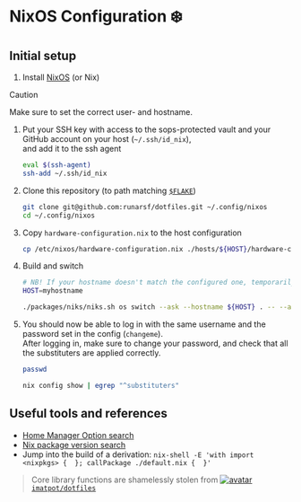 # NixOS Configuration ❄️

## Initial setup

1. Install [NixOS](https://nixos.org/download.html) (or Nix)
  > [!CAUTION]
  > Make sure to set the correct user- and hostname.

1. Put your SSH key with access to the sops-protected vault and your GitHub account on your host (`~/.ssh/id_nix`),\
  and add it to the ssh agent
    ```bash
    eval $(ssh-agent)
    ssh-add ~/.ssh/id_nix
    ```

1. Clone this repository (to path matching [`$FLAKE`](./modules/users/development/nix.nix#L5))
    ```bash
    git clone git@github.com:runarsf/dotfiles.git ~/.config/nixos
    cd ~/.config/nixos
    ```

1. Copy `hardware-configuration.nix` to the host configuration
    ```bash
    cp /etc/nixos/hardware-configuration.nix ./hosts/${HOST}/hardware-configuration.nix
    ```

1. Build and switch
    ```bash
    # NB! If your hostname doesn't match the configured one, temporarily change it in the shell
    HOST=myhostname

    ./packages/niks/niks.sh os switch --ask --hostname ${HOST} . -- --accept-flake-config
    ```

1. You should now be able to log in with the same username and the password set in the config (`changeme`).\
  After logging in, make sure to change your password, and check that all the substituters are applied correctly.
    ```bash
    passwd

    nix config show | egrep "^substituters"
    ```


## Useful tools and references

- [Home Manager Option search](https://home-manager-options.extranix.com/)
- [Nix package version search](https://lazamar.co.uk/nix-versions)
- Jump into the build of a derivation: `nix-shell -E 'with import <nixpkgs> {  }; callPackage ./default.nix {  }'`


> Core library functions are shamelessly stolen from [![avatar](https://images.weserv.nl/?url=avatars.githubusercontent.com/u/39416660?v=4&h=20&w=20&fit=cover&mask=circle&maxage=7d) `imatpot/dotfiles`](https://github.com/imatpot/dotfiles)
